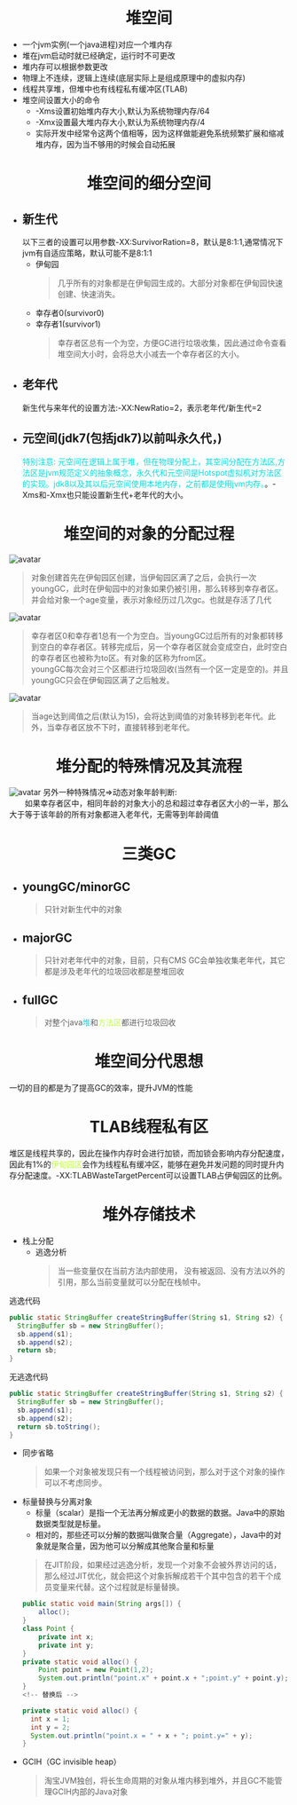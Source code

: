 # <center>堆空间</center>
* 一个jvm实例(一个java进程)对应一个堆内存
* 堆在jvm启动时就已经确定，运行时不可更改
* 堆内存可以根据参数更改
* 物理上不连续，逻辑上连续(底层实际上是组成原理中的虚拟内存)
* 线程共享堆，但堆中也有线程私有缓冲区(TLAB)
* 堆空间设置大小的命令
  * -Xms设置初始堆内存大小,默认为系统物理内存/64
  * -Xmx设置最大堆内存大小,默认为系统物理内存/4
  * 实际开发中经常令这两个值相等，因为这样做能避免系统频繁扩展和缩减堆内存，因为当不够用的时候会自动拓展

# <center>堆空间的细分空间</center>
* ## 新生代
  以下三者的设置可以用参数-XX:SurvivorRation=8，默认是8:1:1,通常情况下jvm有自适应策略，默认可能不是8:1:1
    * 伊甸园
        > 几乎所有的对象都是在伊甸园生成的。大部分对象都在伊甸园快速创建、快速消失。 
    * 幸存者0(survivor0)
    * 幸存者1(survivor1)
        > 幸存者区总有一个为空，方便GC进行垃圾收集，因此通过命令查看堆空间大小时，会将总大小减去一个幸存者区的大小。
* ## 老年代
  新生代与来年代的设置方法:-XX:NewRatio=2，表示老年代/新生代=2
* ## 元空间(jdk7(包括jdk7)以前叫永久代，)
    <font color="#00dddd"> 特别注意: 元空间在逻辑上属于堆，但在物理分配上，其空间分配在方法区,方法区是jvm规范定义的抽象概念，永久代和元空间是Hotspot虚拟机对方法区的实现。jdk8以及其以后元空间使用本地内存，之前都是使用jvm内存。</font>。-Xms和-Xmx也只能设置新生代+老年代的大小。

# <center>堆空间的对象的分配过程</center>
![avatar](../对象分配过程1.png)
> 对象创建首先在伊甸园区创建，当伊甸园区满了之后，会执行一次youngGC，此时在伊甸园中的对象如果仍被引用，那么转移到幸存者区。并会给对象一个age变量，表示对象经历过几次gc。也就是存活了几代
 
![avatar](../对象分配过程2.png)
> 幸存者区0和幸存者1总有一个为空白。当youngGC过后所有的对象都转移到空白的幸存者区。转移完成后，另一个幸存者区就会变成空白，此时空白的幸存者区也被称为to区。有对象的区称为from区。  
> youngGC每次会对三个区都进行垃圾回收(当然有一个区一定是空的)。并且youngGC只会在伊甸园区满了之后触发。

![avatar](../对象分配过程3.png)
> 当age达到阈值之后(默认为15)，会将达到阈值的对象转移到老年代。此外，当幸存者区放不下时，直接转移到老年代。

# <center>堆分配的特殊情况及其流程</center>
![avatar](../堆分配特殊情况.png)
另外一种特殊情况=>动态对象年龄判断:  
&emsp;&emsp;如果幸存者区中，相同年龄的对象大小的总和超过幸存者区大小的一半，那么大于等于该年龄的所有对象都进入老年代，无需等到年龄阈值
# <center>三类GC</center>
* ## youngGC/minorGC
  > 只针对新生代中的对象
* ## majorGC
  > 只针对老年代中的对象，目前，只有CMS GC会单独收集老年代，其它都是涉及老年代的垃圾回收都是整堆回收
* ## fullGC
  > 对整个java<font color="#00dddd">堆</font>和<font color="#c0ff3e">方法区</font>都进行垃圾回收
 
# <center>堆空间分代思想</center>
一切的目的都是为了提高GC的效率，提升JVM的性能
# <center>TLAB线程私有区</center>
堆区是线程共享的，因此在操作内存时会进行加锁，而加锁会影响内存分配速度，因此有1%的<font color="#c0ff3e">伊甸园区</font>会作为线程私有缓冲区，能够在避免并发问题的同时提升内存分配速度。-XX:TLABWasteTargetPercent可以设置TLAB占伊甸园区的比例。

# <center>堆外存储技术</center>
* 栈上分配
  * 逃逸分析
    > 当一些变量仅在当前方法内部使用， 没有被返回、没有方法以外的引用，那么当前变量就可以分配在栈帧中。  

逃逸代码
```java
public static StringBuffer createStringBuffer(String s1, String s2) {
  StringBuffer sb = new StringBuffer();
  sb.append(s1);
  sb.append(s2);
  return sb;
} 
```
无逃逸代码
```java
public static StringBuffer createStringBuffer(String s1, String s2) {
  StringBuffer sb = new StringBuffer();
  sb.append(s1);
  sb.append(s2);
  return sb.toString();
} 
```
  * 同步省略
    > 如果一个对象被发现只有一个线程被访问到，那么对于这个对象的操作可以不考虑同步。 
  * 标量替换与分离对象
    *    标量（scalar）是指一个无法再分解成更小的数据的数据。Java中的原始数据类型就是标量。 
    *    相对的，那些还可以分解的数据叫做聚合量（Aggregate），Java中的对象就是聚合量，因为他可以分解成其他聚合量和标量
    > 在JIT阶段，如果经过逃逸分析，发现一个对象不会被外界访问的话，那么经过JIT优化，就会把这个对象拆解成若干个其中包含的若干个成员变量来代替。这个过程就是标量替换。 
    ```java
    public static void main(String args[]) {
        alloc();
    }
    class Point {
        private int x;
        private int y;
    }
    private static void alloc() {
        Point point = new Point(1,2);
        System.out.println("point.x" + point.x + ";point.y" + point.y);
    }
    <!-- 替换后 -->

    private static void alloc() {
      int x = 1;
      int y = 2;
      System.out.println("point.x = " + x + "; point.y=" + y);
    }
    ```
* GCIH（GC invisible heap）
  > 淘宝JVM独创，将长生命周期的对象从堆内移到堆外，并且GC不能管理GCIH内部的Java对象